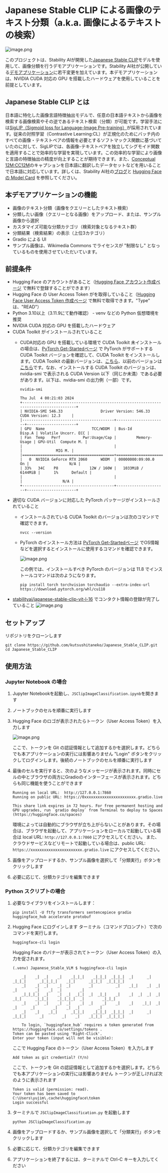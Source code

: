 # Japanese Stable CLIP による画像のテキスト分類（a.k.a. 画像によるテキストの検索）

![image.png](img/UI.png)

このプロジェクトは、Stability AIが開発した[Japanese Stable CLIP](https://huggingface.co/stabilityai/japanese-stable-clip-vit-l-16)モデルを使用して、画像分類を行うデモアプリケーションです。Stability AI社が公開している[デモアプリケーション](https://colab.research.google.com/github/Stability-AI/model-demo-notebooks/blob/main/japanese_stable_clip.ipynb)に若干変更を加えています。本デモアプリケーションは、NVIDIA CUDA 対応の GPU を搭載したハードウェアを使用していることを前提としています。

## Japanese Stable CLIP とは
日本語に特化した画像言語特徴抽出モデルで、任意の日本語テキストから画像を検索する画像検索やその逆であるテキスト検索（分類）が可能です。学習手法には[SigLIP（Sigmoid loss for Language-Image Pre-training）](https://arxiv.org/abs/2303.15343)が採用されています。従来の対照学習（Contrastive Learning:CL）が正規化のためにバッチ内のすべての画像・テキストペアの情報を必要とするソフトマックス関数に基づいていたのに対して、SigLIPでは、各画像-テキストペアを独立してシグモイド関数を適用することで効率的な学習を実現しています。この効率的な学習により画像と言語の特徴抽出の精度が向上することが期待できます。また、[Conceptual 12M:CC12M](https://github.com/google-research-datasets/conceptual-12m)のキャプションを日本語に翻訳したデータセットなどを用いることで日本語に対応しています。詳しくは、Stability AI社の[ブログ](https://ja.stability.ai/blog/japanese-stable-clip)と [Hugging Face の Model Card](https://huggingface.co/stabilityai/japanese-stable-clip-vit-l-16) を参照してください。

## 本デモアプリケーションの機能
- 画像のテキスト分類（画像をクエリーとしたテキスト検索）
- 分類したい画像（クエリーとなる画像）をアップロード、または、サンプル画像から選択
- カスタマイズ可能な分類カテゴリ（検索対象となるテキスト群）
- 分類結果（検索結果）の表示（上位3カテゴリ）
- Gradio による UI
- サンプル画像は、Wikimedia Commons でライセンスが "制限なし" となっているものを使用させていただいています。

## 前提条件
- Hugging Face のアカウントがあること（[Hugging Face アカウント作成ページ](https://huggingface.co/join) で無料で登録することができます）
- Hugging Face の User Access Token がを取得していること（[Hugging Face User Access Token 作成ページ](https://huggingface.co/settings/tokens) で無料で取得できます。"Type" は、"READ"）
- Python 3.10以上（3.11.9にて動作確認） - venv などの Python 仮想環境を推奨
- NVIDIA CUDA 対応の GPU を搭載したハードウェア
- CUDA Toolkit がインストールされていること
    - CUDA対応の GPU を搭載している環境で CUDA Toolkit 未インストールの場合は、[PyTorch Get-Startedページ](https://pytorch.org/get-started/locally/) で PyTorch がサポートする CUDA Toolkit バージョンを確認して、CUDA Toolkit をインストールします。CUDA Toolkit の最新バージョンは、[こちら](https://developer.nvidia.com/cuda-downloads)、以前のバージョンは[こちら](https://developer.nvidia.com/cuda-toolkit-archive)です。なお、インストールする CUDA Toolkit のバージョンは、nvidia-smi で表示される CUDA Version 以下（同じか未満）である必要があります。以下は、nvidia-smi の出力例（一部）です。

        ```
        nvidia-smi
        ```
        ```
        Thu Jul  4 00:21:03 2024       
        +---------------------------------------------------------------------------------------+
        | NVIDIA-SMI 546.33                 Driver Version: 546.33       CUDA Version: 12.3     |
        |-----------------------------------------+----------------------+----------------------+
        | GPU  Name                     TCC/WDDM  | Bus-Id        Disp.A | Volatile Uncorr. ECC |
        | Fan  Temp   Perf          Pwr:Usage/Cap |         Memory-Usage | GPU-Util  Compute M. |
        |                                         |                      |               MIG M. |
        |=========================================+======================+======================|
        |   0  NVIDIA GeForce RTX 2060      WDDM  | 00000000:09:00.0  On |                  N/A |
        | 33%   34C    P8              12W / 160W |   1033MiB /  6144MiB |      1%      Default |
        |                                         |                      |                  N/A |
        +-----------------------------------------+----------------------+----------------------+
        ```
- 適切な CUDA バージョンに対応した PyTorch パッケージがインストールされていること
    - インストールされている CUDA Toolkit のバージョンは次のコマンドで確認できます。
        ```
        nvcc --version
        ```
    - PyTorch のインストール方法は [PyTorch Get-Startedページ](https://pytorch.org/get-started/locally/) でOS情報などを選択するとインストールに使用するコマンドを確認できます。

        ![image.png](img/PyTorch.png)

        この例では、インストールすべき PyTorch のバージョンは 11.8 でインストールコマンドは次のようになります。
        ```
        pip install torch torchvision torchaudio --extra-index-url https://download.pytorch.org/whl/cu118
        ```
- [stabilityai/japanese-stable-clip-vit-l-16](https://huggingface.co/stabilityai/japanese-stable-clip-vit-l-16) でコンタクト情報の登録が完了していること
    ![image.png](img/stability_regist_contact.png)

## セットアップ

リポジトリをクローンします

```
git clone https://github.com/kutsushitaneko/Japanese_Stable_CLIP.git
cd Japanese_Stable_CLIP
```

## 使用方法

### Jupyter Notebook の場合

1. Jupyter Notebookを起動し、`JSClipImageClassification.ipynb`を開きます

2. ノートブックのセルを順番に実行します

3. Hugging Face のロゴが表示されたらトークン（User Access Token）を入力します

    ![image.png](img/HF.png)

    ここで、トークンを Git の認証情報として追加するかを選択します。どちらでも本アプリケーションの実行には影響ありません
    "Login" ボタンをクリックしてログインします。後続のノートブックのセルを順番に実行します

4. 最後のセルを実行すると、次のようなメッセージが表示されます。同時にセルの中とブラウザの両方にGradioのインターフェースが表示されます。どちらも同じ機能を使うことができます
    ```
    Running on local URL:  http://127.0.0.1:7860
    Running on public URL: https://0xxxxxxxxxxxxxxxxxxxxxxx.gradio.live

    This share link expires in 72 hours. For free permanent hosting and GPU upgrades, run `gradio deploy` from Terminal to deploy to Spaces (https://huggingface.co/spaces)
    ```

    環境によっては自動的にブラウザが立ち上がらないことがあります。その場合は、ブラウザを起動して、アプリケーションをローカルで起動している場合は local URL: `http://127.0.0.1:7860` にアクセスしてください。
    また、クラウドサービスなどリモートで起動している場合は、public URL: `https://xxxxxxxxxxxxxxxxxxxxxxx.gradio.live` にアクセスしてください。

5. 画像をアップロードするか、サンプル画像を選択して「分類実行」ボタンをクリックします

6. 必要に応じて、分類カテゴリを編集できます

### Python スクリプトの場合


1. 必要なライブラリをインストールします：
    ```
    pip install -U ftfy transformers sentencepiece gradio huggingface_hub accelerate protobuf
    ```
2. Hugging Face にログインします
    ターミナル（コマンドプロンプト）で次のコマンドを実行します。
    ```
    huggingface-cli login
    ```
    Hugging Face のバナーが表示されてトークン（User Access Token）の入力を促されます。
    ```
    (.venv) Japanese_Stable_VLM $ huggingface-cli login

        _|    _|  _|    _|    _|_|_|    _|_|_|  _|_|_|  _|      _|    _|_|_|      _|_|_|_|    _|_|      _|_|_|  _|_|_|_|
        _|    _|  _|    _|  _|        _|          _|    _|_|    _|  _|            _|        _|    _|  _|        _|
        _|_|_|_|  _|    _|  _|  _|_|  _|  _|_|    _|    _|  _|  _|  _|  _|_|      _|_|_|    _|_|_|_|  _|        _|_|_|
        _|    _|  _|    _|  _|    _|  _|    _|    _|    _|    _|_|  _|    _|      _|        _|    _|  _|        _|
        _|    _|    _|_|      _|_|_|    _|_|_|  _|_|_|  _|      _|    _|_|_|      _|        _|    _|    _|_|_|  _|_|_|_|

        To login, `huggingface_hub` requires a token generated from https://huggingface.co/settings/tokens .
    Token can be pasted using 'Right-Click'.
    Enter your token (input will not be visible):
    ```
    ここで Hugging Face のトークン（User Access Token）を入力します
    ```
    Add token as git credential? (Y/n)
    ```
    ここで、トークンを Git の認証情報として追加するかを選択します。どちらでも本アプリケーションの実行には影響ありません
    トークンが正しければ次のように表示されます
    ```
    Token is valid (permission: read).
    Your token has been saved to C:\Users\yujim\.cache\huggingface\token
    Login successful
    ```

3. ターミナルで `JSClipImageClassification.py` を起動します
    ```
    python JSClipImageClassification.py
    ```
4. 画像をアップロードするか、サンプル画像を選択して「分類実行」ボタンをクリックします

5. 必要に応じて、分類カテゴリを編集できます

6. アプリケーションを終了するには、ターミナルで Ctrl-C キーを入力してください
